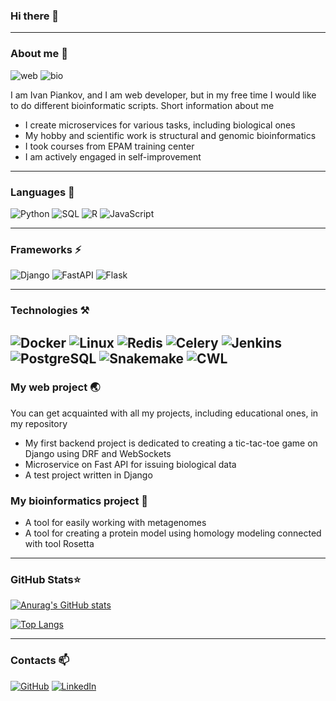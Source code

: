 ### Hi there 👋

---

### About me 🔭

<p><img src="https://img.shields.io/badge/Web-Backend-9cf" alt="web"/>
<img src="https://img.shields.io/badge/Bio-Bioinformatician-green" alt="bio"/></p>


I am Ivan Piankov, and I am web developer, but in my free time I would like 
to do different bioinformatic scripts. Short information about me

* I create microservices for various tasks, including biological ones
* My hobby and scientific work is structural and genomic bioinformatics
* I took courses from EPAM training center
* I am actively engaged in self-improvement


---

### Languages 📖
![Python](https://img.shields.io/badge/-Python-3776AB?style=flat-square&logo=Python&logoColor=white)
![SQL](https://img.shields.io/badge/-SQL-003B57?style=flat-square&logo=SQLite&logoColor=white)
![R](https://img.shields.io/badge/-R-276DC3?style=flat-square&logo=R&logoColor=white)
![JavaScript](https://img.shields.io/badge/-JavaScript-F7DF1E?%23F7DF1C?style=flat-square&logo=javascript&logoColor=000000&labelColor=%23F7DF1C&color=%23FFCE5A)

---

### Frameworks ⚡

![Django](https://img.shields.io/badge/-Django-092E20?style=flat-square&logo=Django&logoColor=white)
![FastAPI](https://img.shields.io/badge/-FastAPI-009688?style=flat-square&logo=FastAPI&logoColor=white)
![Flask](https://img.shields.io/badge/-Flask-000000?style=flat-square&logo=Flask&logoColor=white)

---

### Technologies ⚒️

![Docker](https://img.shields.io/badge/-Docker-2496ED?style=flat-square&logo=Docker&logoColor=white)
![Linux](https://img.shields.io/badge/-Ubuntu-E95420?style=flat-square&logo=Ubuntu&logoColor=white)
![Redis](https://img.shields.io/badge/-Redis-DC382D?style=flat-square&logo=Redis&logoColor=white)
![Celery](https://img.shields.io/badge/-Celery-37814A?style=flat-square&logo=Celery&logoColor=white)
![Jenkins](https://img.shields.io/badge/-Jenkins-D24939?style=flat-square&logo=Jenkins&logoColor=black)
![PostgreSQL](https://img.shields.io/badge/-PostgreSQL-4169E1?style=flat-square&logo=PostgreSQL&logoColor=white)
![Snakemake](https://img.shields.io/badge/-Snakemake-darkgreen?style=flat-square)
![CWL](https://img.shields.io/badge/-CWL-darkred?style=flat-square)
---

### My web project 🌏

You can get acquainted with all my projects, including educational ones, in my repository

* My first backend project is dedicated to creating a tic-tac-toe game on Django
using DRF and WebSockets
* Microservice on Fast API for issuing biological data
* A test project written in Django

### My bioinformatics project 🌱 

* A tool for easily working with metagenomes
* A tool for creating a protein model using homology modeling connected with tool Rosetta

---

### GitHub Stats⭐ 	

[![Anurag's GitHub stats](https://github-readme-stats.vercel.app/api?username=IvanPiankov&show_icons=true)](https://github.com/IvanPiankov)

[![Top Langs](https://github-readme-stats.vercel.app/api/top-langs/?username=IvanPiankov&layout=compact)](https://github.com/IvanPiankov)

---

### Contacts 📫


<a href="https://github.com/IvanPiankov" target="_blank"><img alt="GitHub" src="https://img.shields.io/badge/-@ivanpiankov-181717?style=flat-square&logo=GitHub&logoColor=white"></a>
<a href="https://www.linkedin.com/in/ivan-piankov-b6a7b5233/" target="_blank"><img alt="LinkedIn" src="https://img.shields.io/badge/-LinkedIn-0077B5?style=flat-square&logo=Linkedin&logoColor=white"></a>


